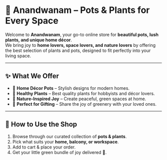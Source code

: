 # 🌿 Anandwanam – Pots & Plants for Every Space  

Welcome to **Anandwanam**, your go-to online store for **beautiful pots, lush plants, and unique home décor**.  
We bring joy to **home lovers, space lovers, and nature lovers** by offering the best selection of plants and pots, designed to fit perfectly into your living space.  

---

## ✨ What We Offer  
- 🏡 **Home Décor Pots** – Stylish designs for modern homes.  
- 🌱 **Healthy Plants** – Best quality plants for hobbyists and décor lovers.  
- 💚 **Nature-Inspired Joy** – Create peaceful, green spaces at home.  
- 🎁 **Perfect for Gifting** – Share the joy of greenery with your loved ones.  

---

## 🚀 How to Use the Shop  
1. Browse through our curated collection of **pots & plants**.  
2. Pick what suits your **home, balcony, or workspace**.  
3. Add to cart & place your order.  
4. Get your little green bundle of joy delivered 🌿.  






